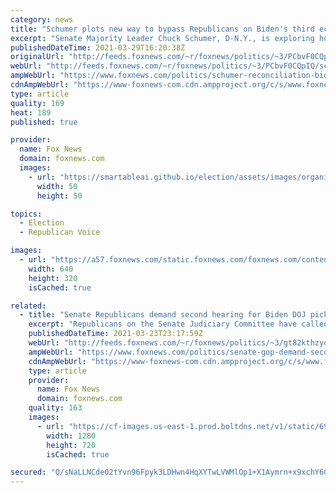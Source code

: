 ```yaml
---
category: news
title: "Schumer plots new way to bypass Republicans on Biden's third economic spending bill"
excerpt: "Senate Majority Leader Chuck Schumer, D-N.Y., is exploring how to pass President Biden's third economic spending bill later this year without any Republican votes via an obscure Senate rule that would allow Democrats to use reconciliation again.  "
publishedDateTime: 2021-03-29T16:20:38Z
originalUrl: "http://feeds.foxnews.com/~r/foxnews/politics/~3/PCbvF0CQpIQ/schumer-reconciliation-biden-third-economic-spending-bill"
webUrl: "http://feeds.foxnews.com/~r/foxnews/politics/~3/PCbvF0CQpIQ/schumer-reconciliation-biden-third-economic-spending-bill"
ampWebUrl: "https://www.foxnews.com/politics/schumer-reconciliation-biden-third-economic-spending-bill.amp"
cdnAmpWebUrl: "https://www-foxnews-com.cdn.ampproject.org/c/s/www.foxnews.com/politics/schumer-reconciliation-biden-third-economic-spending-bill.amp"
type: article
quality: 169
heat: 189
published: true

provider:
  name: Fox News
  domain: foxnews.com
  images:
    - url: "https://smartableai.github.io/election/assets/images/organizations/foxnews.com-50x50.jpg"
      width: 50
      height: 50

topics:
  - Election
  - Republican Voice

images:
  - url: "https://a57.foxnews.com/static.foxnews.com/foxnews.com/content/uploads/2021/03/640/320/schumer.jpg?ve=1&tl=1"
    width: 640
    height: 320
    isCached: true

related:
  - title: "Senate Republicans demand second hearing for Biden DOJ pick Gupta after 'misleading' comments’"
    excerpt: "Republicans on the Senate Judiciary Committee have called for President Biden’s pick for associate attorney general, Vanita Gupta, to return for a second round of hearings to answer for \"misleading statements.\""
    publishedDateTime: 2021-03-23T23:17:59Z
    webUrl: "http://feeds.foxnews.com/~r/foxnews/politics/~3/gt82kthzyoM/senate-gop-demand-second-hearing-for-biden-doj-pick-gupta-after-misleading-comments"
    ampWebUrl: "https://www.foxnews.com/politics/senate-gop-demand-second-hearing-for-biden-doj-pick-gupta-after-misleading-comments.amp"
    cdnAmpWebUrl: "https://www-foxnews-com.cdn.ampproject.org/c/s/www.foxnews.com/politics/senate-gop-demand-second-hearing-for-biden-doj-pick-gupta-after-misleading-comments.amp"
    type: article
    provider:
      name: Fox News
      domain: foxnews.com
    quality: 163
    images:
      - url: "https://cf-images.us-east-1.prod.boltdns.net/v1/static/694940094001/f951585d-1e2c-4820-b736-c3d5188c7fff/9c37fc46-b54b-4522-a271-887cac9b5adf/1280x720/match/image.jpg"
        width: 1280
        height: 720
        isCached: true

secured: "Q/sNaLLNCde02tYvn96Fpyk3LDHwn4HqXYTwLVWMlOp1+X1Aymrn+x9xchY6GmGD2H3j+nuQ/oQxeMdhDKXFHkgNKb9dy9EeB6YhayBDqJFKOKwCmjXCVHahGUToxX3vqFOThhoeaus7EV5rbv875pLrJkj0vUmZdiyjq2QMsctsKCB6wPsKoYEHf+IodIWHGPhvYMtWEB0DmZt2hb/DKHvyS9svnPwSgVShYefGZGkdO9/SYscBU1gIXUeCO9hZUznd52tDYlvr2yfpeXwgp1Np01dNK4olxjh+rLHiSUnNJyEVYtHangCksLEfgncPqI1k1hmFbDvLWqLZ11pc2tapVPThh1etu93D/XaMbXs=;kKu9QR/yKkn2eP+Fs4dcrQ=="
---
```


